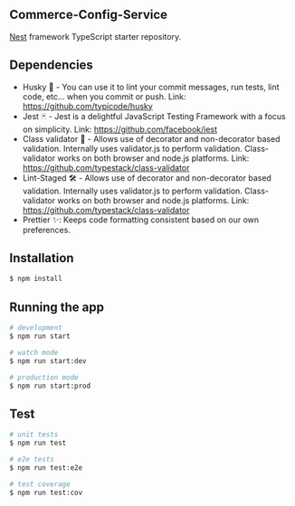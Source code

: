 

## Commerce-Config-Service

[Nest](https://github.com/nestjs/nest) framework TypeScript starter repository.


## Dependencies
 
- Husky 🐶 - You can use it to lint your commit messages, run tests, lint code, etc... when you commit or push. Link: https://github.com/typicode/husky
- Jest 🃏  - Jest is a delightful JavaScript Testing Framework with a focus on simplicity. Link: https://github.com/facebook/jest
- Class validator 🔏  - Allows use of decorator and non-decorator based validation. Internally uses validator.js to perform validation. Class-validator works on both browser and node.js platforms. Link: https://github.com/typestack/class-validator
- Lint-Staged 🛠 - Allows use of decorator and non-decorator based validation. Internally uses validator.js to perform validation. Class-validator works on both browser and node.js platforms. Link: https://github.com/typestack/class-validator
- Prettier ✨: Keeps code formatting consistent based on our own preferences.
## Installation

```bash
$ npm install
```

## Running the app

```bash
# development
$ npm run start

# watch mode
$ npm run start:dev

# production mode
$ npm run start:prod
```

## Test

```bash
# unit tests
$ npm run test

# e2e tests
$ npm run test:e2e

# test coverage
$ npm run test:cov
```


